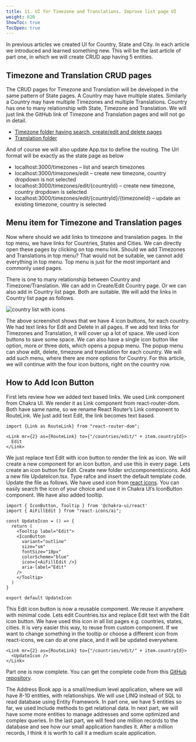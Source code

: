 ```yaml
---
title: 11. UI for Timezone and Translations, Improve list page UI
weight: 620
ShowToc: true
TocOpen: true
---
```


In previous articles we created UI for Country, State and City. In each article we introduced and learned something new. This will be the last article of part one, in which we will create CRUD app having 5 entities.

## Timezone and Translation CRUD pages

The CRUD pages for Timezone and Translation will be developed in the same pattern of State pages. A Country may have multiple states. Similarly a Country may have multiple Timezones and multiple Translations. Country has one to many relationship with State, Timezone and Translation. We will just link the GitHub link of Timezone and Translation pages and will not go in detail.

- [Timezone folder having search, create/edit and delete pages](https://github.com/saqibrazzaq/efcorebeginner/tree/main/AddressBook/react-client/src/pages/timezone)
- [Translation folder](https://github.com/saqibrazzaq/efcorebeginner/tree/main/AddressBook/react-client/src/pages/translation)

And of course we will also update App.tsx to define the routing. The Url format will be exactly as the state page as below

- localhost:3000/timezones – list and search timezones
- localhost:3000/timezones/edit – create new timezone, country dropdown is not selected
- localhost:3000/timezones/edit/{countryId} – create new timezone, country dropdown is selected
- localhost:3000/timezones/edit/{countryId}/{timezoneId} – update an existing timezone, country is selected

## Menu item for Timezone and Translation pages

Now where should we add links to timezone and translation pages. In the top menu, we have links for Countries, States and Cities. We can directly open these pages by clicking on top menu link. Should we add Timezones and Translations in top menu? That would not be suitable, we cannot add everything in top menu. Top menu is just for the most important and commonly used pages.

There is one to many relationship between Country and Timezone/Translation. We can add in Create/Edit Country page. Or we can also add in Country list page. Both are suitable. We will add the links in Country list page as follows.

![country list with icons](/images/country-list-with-icons.jpg "country list with icons")

The above screenshot shows that we have 4 icon buttons, for each country. We had text links for Edit and Delete in all pages. If we add text links for Timezones and Translation, it will cover up a lot of space. We used icon buttons to save some space. We can also have a single icon button like option, more or three dots, which opens a popup menu. The popup menu can show edit, delete, timezone and translation for each country. We will add such menu, where there are more options for Country. For this article, we will continue with the four icon buttons, right on the country row.

## How to Add Icon Button

First lets review how we added text based links. We used Link component from Chakra UI. We render it as Link component from react-router-dom. Both have same name, so we rename React Router’s Link component to RouteLink. We just add text Edit, the link becomes text based.

```react
import {Link as RouteLink} from "react-router-dom";

<Link mr={2} as={RouteLink} to={"/countries/edit/" + item.countryId}>
  Edit
</Link>
```

We just replace text Edit with icon button to render the link as icon. We will create a new component for an icon button, and use this in every page. Lets create an icon button for Edit. Create new folder src\components\icons. Add a new file UpdateIcon.tsx. Type rafce and insert the default template code. Update the file as follows. We have used icon from [react icons](https://react-icons.github.io/react-icons/). You can easily search the icon of your choice and use it in Chakra UI’s IconButton component. We have also added tooltip.

```react
import { IconButton, Tooltip } from '@chakra-ui/react'
import { AiFillEdit } from "react-icons/ai";

const UpdateIcon = () => {
  return (
    <Tooltip label="Edit">
    <IconButton
      variant="outline"
      size="sm"
      fontSize="18px"
      colorScheme="blue"
      icon={<AiFillEdit />}
      aria-label="Edit"
    />
    </Tooltip>
  )
}

export default UpdateIcon
```

This Edit icon button is now a reusable component. We reuse it anywhere with minimal code. Lets edit Countries.tsx and replace Edit text with the Edit icon button. We have used this icon in all list pages e.g. countries, states, cities. It is very easier this way, to reuse from custom component. If we want to change something in the tooltip or choose a different icon from react-icons, we can do at one place, and it will be updated everywhere.

```react
<Link mr={2} as={RouteLink} to={"/countries/edit/" + item.countryId}>
  <UpdateIcon />
</Link>
```

Part one is now complete. You can get the complete code from this [GitHub repository](https://github.com/saqibrazzaq/efcorebeginner/tree/main/AddressBook).

The Address Book app is a small/medium level application, where we will have 8-10 entities, with relationships. We will use LINQ instead of SQL to read database using Entity Framework. In part one, we have 5 entities so far, we used Include methods to get relational data. In next part, we will have some more entities to manage addresses and some optimized and complex queries. In the last part, we will feed one million records to the database and see how our small application handles it. After a million records, I think it is worth to call it a medium scale application.